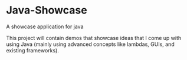 # Java-Showcase
A showcase application for java

This project will contain demos that showcase ideas that I come up with using Java (mainly using advanced concepts like lambdas, GUIs, and existing frameworks). 

